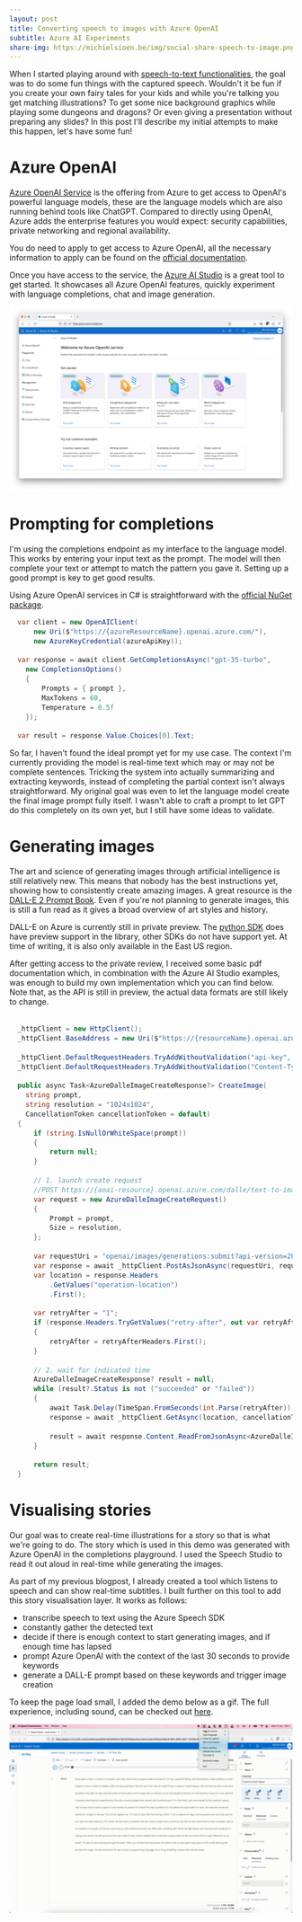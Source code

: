 ```yaml
---
layout: post
title: Converting speech to images with Azure OpenAI
subtitle: Azure AI Experiments
share-img: https://michielsioen.be/img/social-share-speech-to-image.png
---
```


When I started playing around with [speech-to-text functionalities](/2023-05-13-ai-speech-to-value/), the goal was to do some fun things with the captured speech. Wouldn't it be fun if you create your own fairy tales for your kids and while you're talking you get matching illustrations? To get some nice background graphics while playing some dungeons and dragons? Or even giving a presentation without preparing any slides? In this post I'll describe my initial attempts to make this happen, let's have some fun!

# Azure OpenAI

[Azure OpenAI Service](https://azure.microsoft.com/en-ca/products/cognitive-services/openai-service) is the offering from Azure to get access to OpenAI's powerful language models, these are the language models which are also running behind tools like ChatGPT. Compared to directly using OpenAI, Azure adds the enterprise features you would expect: security capabilities, private networking and regional availability.

You do need to apply to get access to Azure OpenAI, all the necessary information to apply can be found on the [official documentation](https://learn.microsoft.com/en-us/azure/cognitive-services/openai/overview#how-do-i-get-access-to-azure-openai).

Once you have access to the service, the [Azure AI Studio](https://oai.azure.com/portal) is a great tool to get started. It showcases all Azure OpenAI features, quickly experiment with language completions, chat and image generation.

![Azure AI Studio](/img/azure-ai-studio.png)

# Prompting for completions

I'm using the completions endpoint as my interface to the language model. This works by entering your input text as the prompt. The model will then complete your text or attempt to match the pattern you gave it. Setting up a good prompt is key to get good results.

Using Azure OpenAI services in C# is straightforward with the [official NuGet package](https://www.nuget.org/packages/Azure.AI.OpenAI).

```csharp
  var client = new OpenAIClient(
      new Uri($"https://{azureResourceName}.openai.azure.com/"),
      new AzureKeyCredential(azureApiKey));

  var response = await client.GetCompletionsAsync("gpt-35-turbo", 
    new CompletionsOptions()
    {
        Prompts = { prompt },
        MaxTokens = 60,
        Temperature = 0.5f
    });

  var result = response.Value.Choices[0].Text;
```

So far, I haven't found the ideal prompt yet for my use case. The context I'm currently providing the model is real-time text which may or may not be complete sentences. Tricking the system into actually summarizing and extracting keywords, instead of completing the partial context isn't always straightforward. My original goal was even to let the language model create the final image prompt fully itself. I wasn't able to craft a prompt to let GPT do this completely on its own yet, but I still have some ideas to validate.

# Generating images

The art and science of generating images through artificial intelligence is still relatively new. This means that nobody has the best instructions yet, showing how to consistently create amazing images. A great resource is the [DALL-E 2 Prompt Book](https://dallery.gallery/the-dalle-2-prompt-book/). Even if you're not planning to generate images, this is still a fun read as it gives a broad overview of art styles and history.

DALL-E on Azure is currently still in private preview. The [python SDK](https://github.com/openai/openai-python) does have preview support in the library, other SDKs do not have support yet. At time of writing, it is also only available in the East US region.

After getting access to the private review, I received some basic pdf documentation which, in combination with the Azure AI Studio examples, was enough to build my own implementation which you can find below. Note that, as the API is still in preview, the actual data formats are still likely to change.

```csharp
  
  _httpClient = new HttpClient();
  _httpClient.BaseAddress = new Uri($"https://{resourceName}.openai.azure.com/");
        
  _httpClient.DefaultRequestHeaders.TryAddWithoutValidation("api-key", apiKey);
  _httpClient.DefaultRequestHeaders.TryAddWithoutValidation("Content-Type", "application/json");

  public async Task<AzureDalleImageCreateResponse?> CreateImage(
    string prompt,
    string resolution = "1024x1024",
    CancellationToken cancellationToken = default)
  {
      if (string.IsNullOrWhiteSpace(prompt))
      {
          return null;
      }
      
      // 1. launch create request
      //POST https://{aoai-resource}.openai.azure.com/dalle/text-to-image?api-version=2022-08-03-preview
      var request = new AzureDalleImageCreateRequest()
      {
          Prompt = prompt,
          Size = resolution,
      };
      
      var requestUri = "openai/images/generations:submit?api-version=2023-06-01-preview";
      var response = await _httpClient.PostAsJsonAsync(requestUri, request, cancellationToken);
      var location = response.Headers
          .GetValues("operation-location")
          .First();
      
      var retryAfter = "1";
      if (response.Headers.TryGetValues("retry-after", out var retryAfterHeaders))
      {
          retryAfter = retryAfterHeaders.First();
      }
      
      // 2. wait for indicated time
      AzureDalleImageCreateResponse? result = null;
      while (result?.Status is not ("succeeded" or "failed"))
      {
          await Task.Delay(TimeSpan.FromSeconds(int.Parse(retryAfter)), cancellationToken);
          response = await _httpClient.GetAsync(location, cancellationToken);

          result = await response.Content.ReadFromJsonAsync<AzureDalleImageCreateResponse>(cancellationToken);
      }

      return result;
  }
```

# Visualising stories

Our goal was to create real-time illustrations for a story so that is what we're going to do. The story which is used in this demo was generated with Azure OpenAI in the completions playground. I used the Speech Studio to read it out aloud in real-time while generating the images.

As part of my previous blogpost, I already created a tool which listens to speech and can show real-time subtitles. I built further on this tool to add this story visualisation layer. It works as follows:

- transcribe speech to text using the Azure Speech SDK
- constantly gather the detected text
- decide if there is enough context to start generating images, and if enough time has lapsed
- prompt Azure OpenAI with the context of the last 30 seconds to provide keywords
- generate a DALL-E prompt based on these keywords and trigger image creation

To keep the page load small, I added the demo below as a gif. The full experience, including sound, can be checked out [here](/img/speech-to-image.mov).

![Demo](/img/speech-to-image.gif)

<br />
<br />
